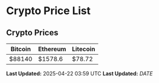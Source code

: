 # Crypto Price List

## Crypto Prices
| Bitcoin | Ethereum | Litecoin |
| ------- | -------- | -------- |
| $88140 | $1578.6 | $78.72 |
**Last Updated:** 2025-04-22 03:59 UTC
**Last Updated:** $DATE$
